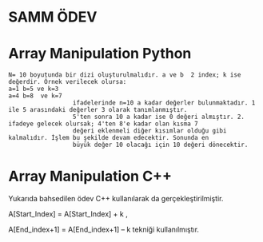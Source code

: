 # SAMM ÖDEV
# Array Manipulation Python
    N= 10 boyutunda bir dizi oluşturulmalıdır. a ve b  2 index; k ise değerdir. Örnek verilecek olursa:
    a=1 b=5 ve k=3 
    a=4 b=8  ve k=7  
                      ifadelerinde n=10 a kadar değerler bulunmaktadır. 1 ile 5 arasındaki değerler 3 olarak tanımlanmıştır.
                      5'ten sonra 10 a kadar ise 0 değeri almıştır. 2. ifadeye gelecek olursak; 4'ten 8'e kadar olan kısma 7
                      değeri eklenmeli diğer kısımlar olduğu gibi kalmalıdır. İşlem bu şekilde devam edecektir. Sonunda en
                      büyük değer 10 olacağı için 10 değeri dönecektir.
                      
# Array Manipulation C++ 

Yukarıda bahsedilen ödev C++ kullanılarak da gerçekleştirilmiştir.

 A[Start_Index] = A[Start_Index] + k ,
 
 A[End_index+1] =  A[End_index+1] –  k    tekniği kullanılmıştır.
    
